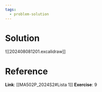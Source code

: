 ```yaml
---
tags:
  - problem-solution
---
```

# Solution
![[202408081201.excalidraw]]

# Reference
**Link**: [[MA502P_2024S2#Lista 1]]
**Exercise**: 9